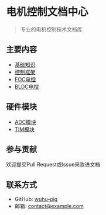 # 电机控制文档中心

> 专业的电机控制技术文档库

## 主要内容

- [基础知识](/motorcontrol/基础知识.md)
- [控制框架](/motorcontrol/控制框架.md)
- [FOC电控](/motorcontrol/FOC电控.md)
- [BLDC电控](/motorcontrol/BLDC电控.md)

## 硬件模块

- [ADC模块](/motorcontrol/ADC.md)
- [TIM模块](/motorcontrol/TIM.md)

## 参与贡献

欢迎提交Pull Request或Issue来改进文档

## 联系方式

- GitHub: [wuhu-pig](https://github.com/wuhu-pig)
- 邮箱: contact@example.com
